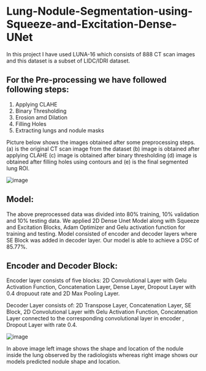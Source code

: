 # Lung-Nodule-Segmentation-using-Squeeze-and-Excitation-Dense-UNet
In this project I have used LUNA-16 which consists of 888 CT scan images and this dataset is a subset of LIDC/IDRI dataset. 

## For the Pre-processing we have followed following steps:
1. Applying CLAHE
2. Binary Thresholding
3. Erosion amd Dilation
4. Filling Holes
5. Extracting lungs and nodule masks

Picture below shows the images obtained after some preprocessing steps. (a) is the original CT scan image from the dataset (b) image is obtained after applying CLAHE (c) image is obtained after binary thresholding (d) image is obtained after filling holes using contours and (e) is the final segmented lung ROI.

![image](https://github.com/yashika03/Lung-Nodule-Segmentation-using-Squeeze-and-Excitation-Dense-UNet/assets/76561509/6cff0d5f-ef36-4d7f-af00-2f9c549fab7e)

## Model:
The above preprocessed data was divided into 80% training, 10% validation and 10% testing data. We applied 2D Dense Unet Model along with Squeeze and Excitation Blocks, Adam Optimizer and Gelu activation function for training and testing. Model consisted of encoder and decoder layers where SE Block was added in decoder layer. Our model is able to achieve a DSC of 85.77%.
## Encoder and Decoder Block:
Encoder layer consists of five blocks: 2D Convolutional Layer with Gelu Activation Function, Concatenation Layer, Dense Layer, Dropout Layer with 0.4 dropuout rate and 2D Max Pooling Layer.


Decoder Layer consists of: 2D Transpose Layer, Concatenation Layer, SE Block, 2D Convolutional Layer with Gelu Activation Function, Concatenation Layer connected to the corresponding convolutional layer in encoder
, Dropout Layer with rate 0.4.

![image](https://github.com/yashika03/Lung-Nodule-Segmentation-using-Squeeze-and-Excitation-Dense-UNet/assets/76561509/a3ea9e47-6347-46be-abbe-8c807868ed02)

In above image left image shows the shape and location of the nodule inside the lung observed by the radiologists whereas right image shows our models predicted nodule shape and location.

